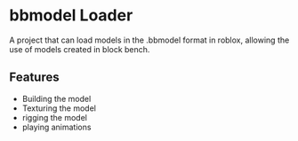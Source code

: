# bbmodel Loader
A project that can load models in the .bbmodel format in roblox, allowing the use of models created in block bench.

## Features
- Building the model
- Texturing the model
- rigging the model
- playing animations

